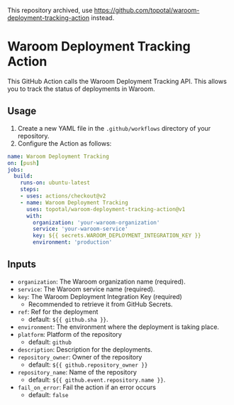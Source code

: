 This repository archived, use https://github.com/topotal/waroom-deployment-tracking-action instead.

# Waroom Deployment Tracking Action

This GitHub Action calls the Waroom Deployment Tracking API.
This allows you to track the status of deployments in Waroom.

## Usage

1. Create a new YAML file in the `.github/workflows` directory of your repository.
1. Configure the Action as follows:

```yaml
name: Waroom Deployment Tracking
on: [push]
jobs:
  build:
    runs-on: ubuntu-latest
    steps:
    - uses: actions/checkout@v2
    - name: Waroom Deployment Tracking
      uses: topotal/waroom-deployment-tracking-action@v1
      with:
        organization: 'your-waroom-organization'
        service: 'your-waroom-service'
        key: ${{ secrets.WAROOM_DEPLOYMENT_INTEGRATION_KEY }}
        environment: 'production'
```

## Inputs

- `organization`: The Waroom organization name (required).
- `service`: The Waroom service name (required).
- `key`: The Waroom Deployment Integration Key (required)
  - Recommended to retrieve it from GitHub Secrets.
- `ref`: Ref for the deployment
  - default: `${{ github.sha }}`.
- `environment`: The environment where the deployment is taking place.
- `platform`: Platform of the repository
  - default: `github`
- `description`: Description for the deployments.
- `repository_owner`: Owner of the repository
  - default: `${{ github.repository_owner }}`
- `repository_name`: Name of the repository
  - default: `${{ github.event.repository.name }}`.
- `fail_on_error`: Fail the action if an error occurs
  - default: `false`
